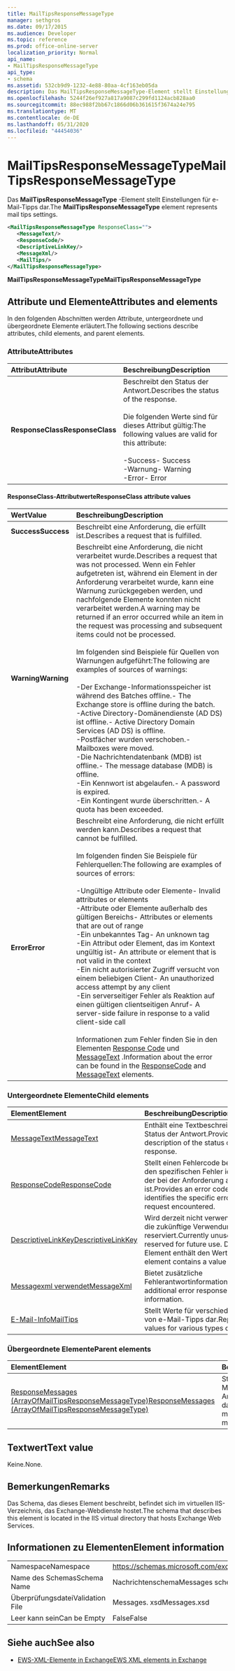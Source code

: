 ```yaml
---
title: MailTipsResponseMessageType
manager: sethgros
ms.date: 09/17/2015
ms.audience: Developer
ms.topic: reference
ms.prod: office-online-server
localization_priority: Normal
api_name:
- MailTipsResponseMessageType
api_type:
- schema
ms.assetid: 532cb9d9-1232-4e88-80aa-4cf163eb05da
description: Das MailTipsResponseMessageType-Element stellt Einstellungen für e-Mail-Tipps dar.
ms.openlocfilehash: 5244f26ef927a817a9087c299fd1124acb828aa0
ms.sourcegitcommit: 88ec988f2bb67c1866d06b361615f3674a24e795
ms.translationtype: MT
ms.contentlocale: de-DE
ms.lasthandoff: 05/31/2020
ms.locfileid: "44454036"
---
```

# <a name="mailtipsresponsemessagetype"></a><span data-ttu-id="013b0-103">MailTipsResponseMessageType</span><span class="sxs-lookup"><span data-stu-id="013b0-103">MailTipsResponseMessageType</span></span>

<span data-ttu-id="013b0-104">Das **MailTipsResponseMessageType** -Element stellt Einstellungen für e-Mail-Tipps dar.</span><span class="sxs-lookup"><span data-stu-id="013b0-104">The **MailTipsResponseMessageType** element represents mail tips settings.</span></span> 
  
```XML
<MailTipsResponseMessageType ResponseClass="">
   <MessageText/>
   <ResponseCode/>
   <DescriptiveLinkKey/>
   <MessageXml/>
   <MailTips/>
</MailTipsResponseMessageType>
```

 <span data-ttu-id="013b0-105">**MailTipsResponseMessageType**</span><span class="sxs-lookup"><span data-stu-id="013b0-105">**MailTipsResponseMessageType**</span></span>
## <a name="attributes-and-elements"></a><span data-ttu-id="013b0-106">Attribute und Elemente</span><span class="sxs-lookup"><span data-stu-id="013b0-106">Attributes and elements</span></span>

<span data-ttu-id="013b0-107">In den folgenden Abschnitten werden Attribute, untergeordnete und übergeordnete Elemente erläutert.</span><span class="sxs-lookup"><span data-stu-id="013b0-107">The following sections describe attributes, child elements, and parent elements.</span></span>
  
### <a name="attributes"></a><span data-ttu-id="013b0-108">Attribute</span><span class="sxs-lookup"><span data-stu-id="013b0-108">Attributes</span></span>

|<span data-ttu-id="013b0-109">**Attribut**</span><span class="sxs-lookup"><span data-stu-id="013b0-109">**Attribute**</span></span>|<span data-ttu-id="013b0-110">**Beschreibung**</span><span class="sxs-lookup"><span data-stu-id="013b0-110">**Description**</span></span>|
|:-----|:-----|
|<span data-ttu-id="013b0-111">**ResponseClass**</span><span class="sxs-lookup"><span data-stu-id="013b0-111">**ResponseClass**</span></span> <br/> | <span data-ttu-id="013b0-112">Beschreibt den Status der Antwort.</span><span class="sxs-lookup"><span data-stu-id="013b0-112">Describes the status of the response.</span></span> <br/><br/><span data-ttu-id="013b0-113">Die folgenden Werte sind für dieses Attribut gültig:</span><span class="sxs-lookup"><span data-stu-id="013b0-113">The following values are valid for this attribute:</span></span>  <br/><br/><span data-ttu-id="013b0-114">-Success</span><span class="sxs-lookup"><span data-stu-id="013b0-114">-  Success</span></span>  <br/><span data-ttu-id="013b0-115">-Warnung</span><span class="sxs-lookup"><span data-stu-id="013b0-115">-  Warning</span></span>  <br/><span data-ttu-id="013b0-116">-Error</span><span class="sxs-lookup"><span data-stu-id="013b0-116">-  Error</span></span>  <br/> |
   
#### <a name="responseclass-attribute-values"></a><span data-ttu-id="013b0-117">ResponseClass-Attributwerte</span><span class="sxs-lookup"><span data-stu-id="013b0-117">ResponseClass attribute values</span></span>

|<span data-ttu-id="013b0-118">**Wert**</span><span class="sxs-lookup"><span data-stu-id="013b0-118">**Value**</span></span>|<span data-ttu-id="013b0-119">**Beschreibung**</span><span class="sxs-lookup"><span data-stu-id="013b0-119">**Description**</span></span>|
|:-----|:-----|
|<span data-ttu-id="013b0-120">**Success**</span><span class="sxs-lookup"><span data-stu-id="013b0-120">**Success**</span></span> <br/> |<span data-ttu-id="013b0-121">Beschreibt eine Anforderung, die erfüllt ist.</span><span class="sxs-lookup"><span data-stu-id="013b0-121">Describes a request that is fulfilled.</span></span>  <br/> |
|<span data-ttu-id="013b0-122">**Warning**</span><span class="sxs-lookup"><span data-stu-id="013b0-122">**Warning**</span></span> <br/> | <span data-ttu-id="013b0-123">Beschreibt eine Anforderung, die nicht verarbeitet wurde.</span><span class="sxs-lookup"><span data-stu-id="013b0-123">Describes a request that was not processed.</span></span> <span data-ttu-id="013b0-124">Wenn ein Fehler aufgetreten ist, während ein Element in der Anforderung verarbeitet wurde, kann eine Warnung zurückgegeben werden, und nachfolgende Elemente konnten nicht verarbeitet werden.</span><span class="sxs-lookup"><span data-stu-id="013b0-124">A warning may be returned if an error occurred while an item in the request was processing and subsequent items could not be processed.</span></span> <br/><br/><span data-ttu-id="013b0-125">Im folgenden sind Beispiele für Quellen von Warnungen aufgeführt:</span><span class="sxs-lookup"><span data-stu-id="013b0-125">The following are examples of sources of warnings:</span></span> <br/> <br/><span data-ttu-id="013b0-126">-Der Exchange-Informationsspeicher ist während des Batches offline.</span><span class="sxs-lookup"><span data-stu-id="013b0-126">-  The Exchange store is offline during the batch.</span></span>  <br/><span data-ttu-id="013b0-127">-Active Directory-Domänendienste (AD DS) ist offline.</span><span class="sxs-lookup"><span data-stu-id="013b0-127">-  Active Directory Domain Services (AD DS) is offline.</span></span>  <br/><span data-ttu-id="013b0-128">-Postfächer wurden verschoben.</span><span class="sxs-lookup"><span data-stu-id="013b0-128">-  Mailboxes were moved.</span></span>  <br/><span data-ttu-id="013b0-129">-Die Nachrichtendatenbank (MDB) ist offline.</span><span class="sxs-lookup"><span data-stu-id="013b0-129">-  The message database (MDB) is offline.</span></span>  <br/><span data-ttu-id="013b0-130">-Ein Kennwort ist abgelaufen.</span><span class="sxs-lookup"><span data-stu-id="013b0-130">-  A password is expired.</span></span>  <br/><span data-ttu-id="013b0-131">-Ein Kontingent wurde überschritten.</span><span class="sxs-lookup"><span data-stu-id="013b0-131">-  A quota has been exceeded.</span></span>  <br/> |
|<span data-ttu-id="013b0-132">**Error**</span><span class="sxs-lookup"><span data-stu-id="013b0-132">**Error**</span></span> <br/> | <span data-ttu-id="013b0-133">Beschreibt eine Anforderung, die nicht erfüllt werden kann.</span><span class="sxs-lookup"><span data-stu-id="013b0-133">Describes a request that cannot be fulfilled.</span></span> <br/><br/><span data-ttu-id="013b0-134">Im folgenden finden Sie Beispiele für Fehlerquellen:</span><span class="sxs-lookup"><span data-stu-id="013b0-134">The following are examples of sources of errors:</span></span>  <br/><br/><span data-ttu-id="013b0-135">-Ungültige Attribute oder Elemente</span><span class="sxs-lookup"><span data-stu-id="013b0-135">-  Invalid attributes or elements</span></span>  <br/><span data-ttu-id="013b0-136">-Attribute oder Elemente außerhalb des gültigen Bereichs</span><span class="sxs-lookup"><span data-stu-id="013b0-136">-  Attributes or elements that are out of range</span></span>  <br/><span data-ttu-id="013b0-137">-Ein unbekanntes Tag</span><span class="sxs-lookup"><span data-stu-id="013b0-137">-  An unknown tag</span></span>  <br/><span data-ttu-id="013b0-138">-Ein Attribut oder Element, das im Kontext ungültig ist</span><span class="sxs-lookup"><span data-stu-id="013b0-138">-  An attribute or element that is not valid in the context</span></span>  <br/><span data-ttu-id="013b0-139">-Ein nicht autorisierter Zugriff versucht von einem beliebigen Client</span><span class="sxs-lookup"><span data-stu-id="013b0-139">-  An unauthorized access attempt by any client</span></span>  <br/><span data-ttu-id="013b0-140">-Ein serverseitiger Fehler als Reaktion auf einen gültigen clientseitigen Anruf</span><span class="sxs-lookup"><span data-stu-id="013b0-140">-  A server-side failure in response to a valid client-side call</span></span>  <br/><br/>  <span data-ttu-id="013b0-141">Informationen zum Fehler finden Sie in den Elementen [Response Code](responsecode.md) und [MessageText](messagetext.md) .</span><span class="sxs-lookup"><span data-stu-id="013b0-141">Information about the error can be found in the [ResponseCode](responsecode.md) and [MessageText](messagetext.md) elements.</span></span>  <br/> |
   
### <a name="child-elements"></a><span data-ttu-id="013b0-142">Untergeordnete Elemente</span><span class="sxs-lookup"><span data-stu-id="013b0-142">Child elements</span></span>

|<span data-ttu-id="013b0-143">**Element**</span><span class="sxs-lookup"><span data-stu-id="013b0-143">**Element**</span></span>|<span data-ttu-id="013b0-144">**Beschreibung**</span><span class="sxs-lookup"><span data-stu-id="013b0-144">**Description**</span></span>|
|:-----|:-----|
|[<span data-ttu-id="013b0-145">MessageText</span><span class="sxs-lookup"><span data-stu-id="013b0-145">MessageText</span></span>](messagetext.md) <br/> |<span data-ttu-id="013b0-146">Enthält eine Textbeschreibung des Status der Antwort.</span><span class="sxs-lookup"><span data-stu-id="013b0-146">Provides a text description of the status of the response.</span></span>  <br/> |
|[<span data-ttu-id="013b0-147">ResponseCode</span><span class="sxs-lookup"><span data-stu-id="013b0-147">ResponseCode</span></span>](responsecode.md) <br/> |<span data-ttu-id="013b0-148">Stellt einen Fehlercode bereit, der den spezifischen Fehler identifiziert, der bei der Anforderung aufgetreten ist.</span><span class="sxs-lookup"><span data-stu-id="013b0-148">Provides an error code that identifies the specific error that the request encountered.</span></span>  <br/> |
|[<span data-ttu-id="013b0-149">DescriptiveLinkKey</span><span class="sxs-lookup"><span data-stu-id="013b0-149">DescriptiveLinkKey</span></span>](descriptivelinkkey.md) <br/> |<span data-ttu-id="013b0-150">Wird derzeit nicht verwendet und für die zukünftige Verwendung reserviert.</span><span class="sxs-lookup"><span data-stu-id="013b0-150">Currently unused and reserved for future use.</span></span> <span data-ttu-id="013b0-151">Dieses Element enthält den Wert 0.</span><span class="sxs-lookup"><span data-stu-id="013b0-151">This element contains a value of 0.</span></span>  <br/> |
|[<span data-ttu-id="013b0-152">Messagexml verwendet</span><span class="sxs-lookup"><span data-stu-id="013b0-152">MessageXml</span></span>](messagexml.md) <br/> |<span data-ttu-id="013b0-153">Bietet zusätzliche Fehlerantwortinformationen.</span><span class="sxs-lookup"><span data-stu-id="013b0-153">Provides additional error response information.</span></span>  <br/> |
|[<span data-ttu-id="013b0-154">E-Mail-Info</span><span class="sxs-lookup"><span data-stu-id="013b0-154">MailTips</span></span>](mailtips.md) <br/> |<span data-ttu-id="013b0-155">Stellt Werte für verschiedene Arten von e-Mail-Tipps dar.</span><span class="sxs-lookup"><span data-stu-id="013b0-155">Represents values for various types of mail tips.</span></span>  <br/> |
   
### <a name="parent-elements"></a><span data-ttu-id="013b0-156">Übergeordnete Elemente</span><span class="sxs-lookup"><span data-stu-id="013b0-156">Parent elements</span></span>

|<span data-ttu-id="013b0-157">**Element**</span><span class="sxs-lookup"><span data-stu-id="013b0-157">**Element**</span></span>|<span data-ttu-id="013b0-158">**Beschreibung**</span><span class="sxs-lookup"><span data-stu-id="013b0-158">**Description**</span></span>|
|:-----|:-----|
|[<span data-ttu-id="013b0-159">ResponseMessages (ArrayOfMailTipsResponseMessageType)</span><span class="sxs-lookup"><span data-stu-id="013b0-159">ResponseMessages (ArrayOfMailTipsResponseMessageType)</span></span>](responsemessages-arrayofmailtipsresponsemessagetype.md) <br/> |<span data-ttu-id="013b0-160">Stellt eine Liste der e-Mail-Tipps Antwortnachrichten dar.</span><span class="sxs-lookup"><span data-stu-id="013b0-160">Represents a list of mail tips response messages.</span></span>  <br/> |
   
## <a name="text-value"></a><span data-ttu-id="013b0-161">Textwert</span><span class="sxs-lookup"><span data-stu-id="013b0-161">Text value</span></span>

<span data-ttu-id="013b0-162">Keine.</span><span class="sxs-lookup"><span data-stu-id="013b0-162">None.</span></span>
  
## <a name="remarks"></a><span data-ttu-id="013b0-163">Bemerkungen</span><span class="sxs-lookup"><span data-stu-id="013b0-163">Remarks</span></span>

<span data-ttu-id="013b0-164">Das Schema, das dieses Element beschreibt, befindet sich im virtuellen IIS-Verzeichnis, das Exchange-Webdienste hostet.</span><span class="sxs-lookup"><span data-stu-id="013b0-164">The schema that describes this element is located in the IIS virtual directory that hosts Exchange Web Services.</span></span>
  
## <a name="element-information"></a><span data-ttu-id="013b0-165">Informationen zu Elementen</span><span class="sxs-lookup"><span data-stu-id="013b0-165">Element information</span></span>

|||
|:-----|:-----|
|<span data-ttu-id="013b0-166">Namespace</span><span class="sxs-lookup"><span data-stu-id="013b0-166">Namespace</span></span>  <br/> |https://schemas.microsoft.com/exchange/services/2006/messages  <br/> |
|<span data-ttu-id="013b0-167">Name des Schemas</span><span class="sxs-lookup"><span data-stu-id="013b0-167">Schema Name</span></span>  <br/> |<span data-ttu-id="013b0-168">Nachrichtenschema</span><span class="sxs-lookup"><span data-stu-id="013b0-168">Messages schema</span></span>  <br/> |
|<span data-ttu-id="013b0-169">Überprüfungsdatei</span><span class="sxs-lookup"><span data-stu-id="013b0-169">Validation File</span></span>  <br/> |<span data-ttu-id="013b0-170">Messages. xsd</span><span class="sxs-lookup"><span data-stu-id="013b0-170">Messages.xsd</span></span>  <br/> |
|<span data-ttu-id="013b0-171">Leer kann sein</span><span class="sxs-lookup"><span data-stu-id="013b0-171">Can be Empty</span></span>  <br/> |<span data-ttu-id="013b0-172">False</span><span class="sxs-lookup"><span data-stu-id="013b0-172">False</span></span>  <br/> |
   
## <a name="see-also"></a><span data-ttu-id="013b0-173">Siehe auch</span><span class="sxs-lookup"><span data-stu-id="013b0-173">See also</span></span>

- [<span data-ttu-id="013b0-174">EWS-XML-Elemente in Exchange</span><span class="sxs-lookup"><span data-stu-id="013b0-174">EWS XML elements in Exchange</span></span>](ews-xml-elements-in-exchange.md)

